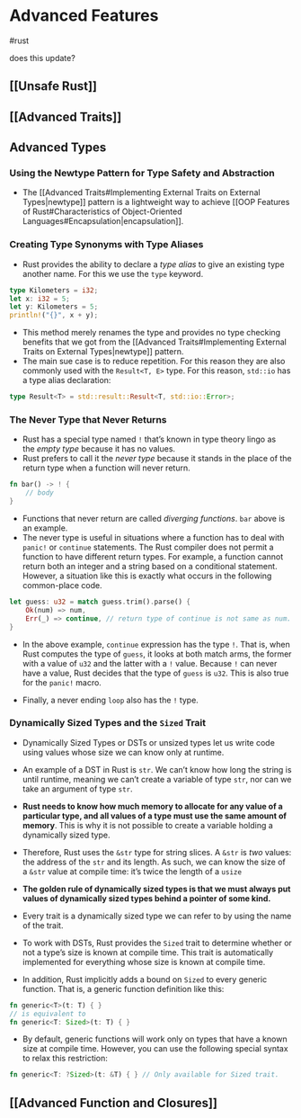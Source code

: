# Advanced Features
#rust 

does this update?
## [[Unsafe Rust]]

## [[Advanced Traits]]

## Advanced Types
### Using the Newtype Pattern for Type Safety and Abstraction
- The [[Advanced Traits#Implementing External Traits on External Types|newtype]] pattern is a lightweight way to achieve [[OOP Features of Rust#Characteristics of Object-Oriented Languages#Encapsulation|encapsulation]].

### Creating Type Synonyms with Type Aliases
- Rust provides the ability to declare a _type alias_ to give an existing type another name. For this we use the `type` keyword.
```rust
type Kilometers = i32;
let x: i32 = 5;
let y: Kilometers = 5;
println!("{}", x + y);
```
- This method merely renames the type and provides no type checking benefits that we got from the [[Advanced Traits#Implementing External Traits on External Types|newtype]] pattern.
- The main sue case is to reduce repetition. For this reason they are also commonly used with the `Result<T, E>` type. For this reason, `std::io` has a type alias declaration:
```rust
type Result<T> = std::result::Result<T, std::io::Error>;
```

### The Never Type that Never Returns
- Rust has a special type named `!` that’s known in type theory lingo as the _empty type_ because it has no values. 
- Rust prefers to call it the _never type_ because it stands in the place of the return type when a function will never return.
```rust
fn bar() -> ! {
	// body
}
```
- Functions that never return are called _diverging functions_. `bar` above is an example.
- The never type is useful in situations where a function has to deal with `panic!` or `continue` statements. The Rust compiler does not permit a function to have different return types. For example, a function cannot return both an integer and a string based on a conditional statement. However, a situation like this is exactly what occurs in the following common-place code.
```rust
let guess: u32 = match guess.trim().parse() {
	Ok(num) => num,
	Err(_) => continue, // return type of continue is not same as num.
}
```
- In the above example, `continue` expression has the type `!`. That is, when Rust computes the type of `guess`, it looks at both match arms, the former with a value of `u32` and the latter with a `!` value. Because `!` can never have a value, Rust decides that the type of `guess` is `u32`. This is also true for the `panic!` macro.

- Finally, a never ending `loop` also has the `!` type.

### Dynamically Sized Types and the `Sized` Trait
- Dynamically Sized Types or DSTs or unsized types let us write code using values whose size we can know only at runtime.
- An example of a DST in Rust is `str`. We can’t know how long the string is until runtime, meaning we can’t create a variable of type `str`, nor can we take an argument of type `str`.
- **Rust needs to know how much memory to allocate for any value of a particular type, and all values of a type must use the same amount of memory**. This is why it is not possible to create a variable holding a dynamically sized type.
- Therefore, Rust uses the `&str` type for string slices. A `&str` is _two_ values: the address of the `str` and its length. As such, we can know the size of a `&str` value at compile time: it’s twice the length of a `usize`
- **The golden rule of dynamically sized types is that we must always put values of dynamically sized types behind a pointer of some kind.**

- Every trait is a dynamically sized type we can refer to by using the name of the trait.
- To work with DSTs, Rust provides the `Sized` trait to determine whether or not a type’s size is known at compile time. This trait is automatically implemented for everything whose size is known at compile time. 
- In addition, Rust implicitly adds a bound on `Sized` to every generic function. That is, a generic function definition like this:
```rust
fn generic<T>(t: T) { }
// is equivalent to
fn generic<T: Sized>(t: T) { }
```

- By default, generic functions will work only on types that have a known size at compile time. However, you can use the following special syntax to relax this restriction:
```rust
fn generic<T: ?Sized>(t: &T) { } // Only available for Sized trait.
```
## [[Advanced Function and Closures]]
